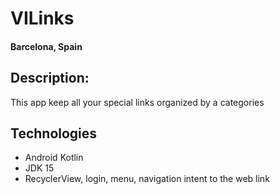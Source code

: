 # VILinks

#### Barcelona, Spain


## Description:
This app keep all your special links organized by a categories

## Technologies
* Android Kotlin
* JDK 15
* RecyclerView, login, menu, navigation intent to the web link
